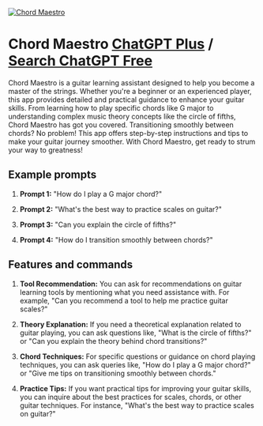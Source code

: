 
[![Chord Maestro](https://files.oaiusercontent.com/file-gfA7gZB0wBzUAq9oUstnhQ0j?se=2123-10-18T04%3A57%3A39Z&sp=r&sv=2021-08-06&sr=b&rscc=max-age%3D31536000%2C%20immutable&rscd=attachment%3B%20filename%3D19770612-6002-4ebc-aeb2-e4f8f8579415.png&sig=DfmRTEjiGThybfLCpZWpkNbEausCBcDsmNEdp30uFSA%3D)](https://chat.openai.com/g/g-60rCdUuBd-chord-maestro)

# Chord Maestro [ChatGPT Plus](https://chat.openai.com/g/g-60rCdUuBd-chord-maestro) / [Search ChatGPT Free](https://gptcall.net/index.html#/?search=Chord%20Maestro)

Chord Maestro is a guitar learning assistant designed to help you become a master of the strings. Whether you're a beginner or an experienced player, this app provides detailed and practical guidance to enhance your guitar skills. From learning how to play specific chords like G major to understanding complex music theory concepts like the circle of fifths, Chord Maestro has got you covered. Transitioning smoothly between chords? No problem! This app offers step-by-step instructions and tips to make your guitar journey smoother. With Chord Maestro, get ready to strum your way to greatness!

## Example prompts

1. **Prompt 1:** "How do I play a G major chord?"

2. **Prompt 2:** "What's the best way to practice scales on guitar?"

3. **Prompt 3:** "Can you explain the circle of fifths?"

4. **Prompt 4:** "How do I transition smoothly between chords?"

## Features and commands

1. **Tool Recommendation:** You can ask for recommendations on guitar learning tools by mentioning what you need assistance with. For example, "Can you recommend a tool to help me practice guitar scales?"

2. **Theory Explanation:** If you need a theoretical explanation related to guitar playing, you can ask questions like, "What is the circle of fifths?" or "Can you explain the theory behind chord transitions?"

3. **Chord Techniques:** For specific questions or guidance on chord playing techniques, you can ask queries like, "How do I play a G major chord?" or "Give me tips on transitioning smoothly between chords."

4. **Practice Tips:** If you want practical tips for improving your guitar skills, you can inquire about the best practices for scales, chords, or other guitar techniques. For instance, "What's the best way to practice scales on guitar?"


